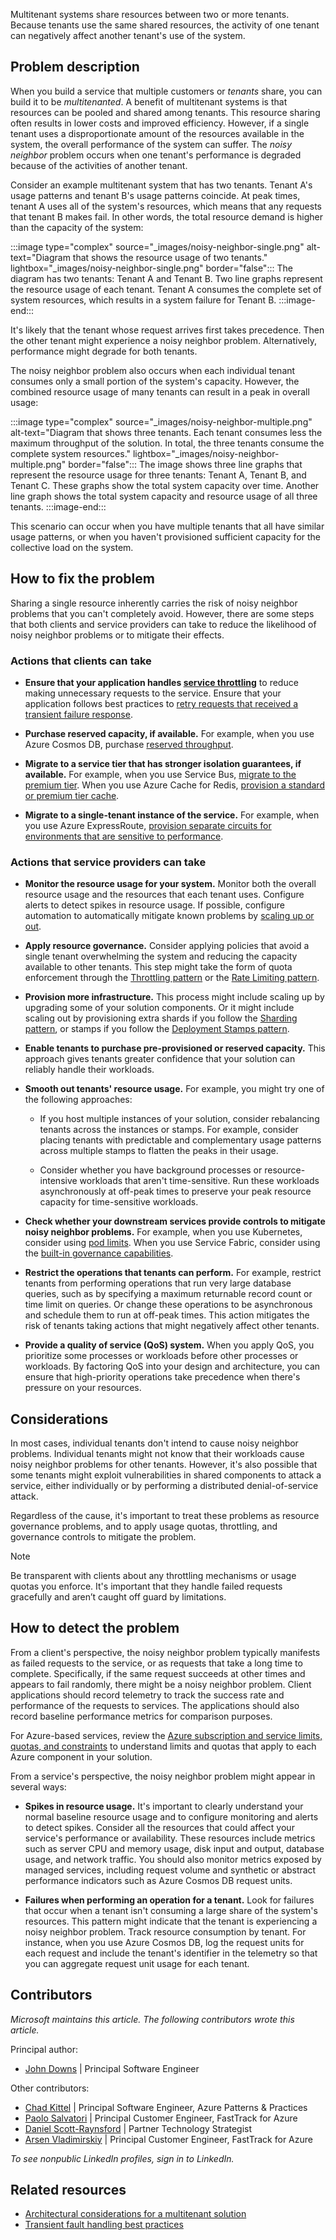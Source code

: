 Multitenant systems share resources between two or more tenants. Because tenants use the same shared resources, the activity of one tenant can negatively affect another tenant's use of the system.

## Problem description

When you build a service that multiple customers or *tenants* share, you can build it to be *multitenanted*. A benefit of multitenant systems is that resources can be pooled and shared among tenants. This resource sharing often results in lower costs and improved efficiency. However, if a single tenant uses a disproportionate amount of the resources available in the system, the overall performance of the system can suffer. The *noisy neighbor* problem occurs when one tenant's performance is degraded because of the activities of another tenant.

Consider an example multitenant system that has two tenants. Tenant A's usage patterns and tenant B's usage patterns coincide. At peak times, tenant A uses all of the system's resources, which means that any requests that tenant B makes fail. In other words, the total resource demand is higher than the capacity of the system:

:::image type="complex" source="_images/noisy-neighbor-single.png" alt-text="Diagram that shows the resource usage of two tenants." lightbox="_images/noisy-neighbor-single.png" border="false":::
   The diagram has two tenants: Tenant A and Tenant B. Two line graphs represent the resource usage of each tenant. Tenant A consumes the complete set of system resources, which results in a system failure for Tenant B.
:::image-end:::

It's likely that the tenant whose request arrives first takes precedence. Then the other tenant might experience a noisy neighbor problem. Alternatively, performance might degrade for both tenants.

The noisy neighbor problem also occurs when each individual tenant consumes only a small portion of the system's capacity. However, the combined resource usage of many tenants can result in a peak in overall usage:

:::image type="complex" source="_images/noisy-neighbor-multiple.png" alt-text="Diagram that shows three tenants. Each tenant consumes less the maximum throughput of the solution. In total, the three tenants consume the complete system resources." lightbox="_images/noisy-neighbor-multiple.png" border="false":::
   The image shows three line graphs that represent the resource usage for three tenants: Tenant A, Tenant B, and Tenant C. These graphs show the total system capacity over time. Another line graph shows the total system capacity and resource usage of all three tenants.
:::image-end:::

This scenario can occur when you have multiple tenants that all have similar usage patterns, or when you haven't provisioned sufficient capacity for the collective load on the system.

## How to fix the problem

Sharing a single resource inherently carries the risk of noisy neighbor problems that you can't completely avoid. However, there are some steps that both clients and service providers can take to reduce the likelihood of noisy neighbor problems or to mitigate their effects.

### Actions that clients can take

- **Ensure that your application handles [service throttling](../../patterns/throttling.yml)** to reduce making unnecessary requests to the service. Ensure that your application follows best practices to [retry requests that received a transient failure response](../../patterns/retry.yml).

- **Purchase reserved capacity, if available.** For example, when you use Azure Cosmos DB, purchase [reserved throughput](/azure/cosmos-db/optimize-cost-throughput).

- **Migrate to a service tier that has stronger isolation guarantees, if available.** For example, when you use Service Bus, [migrate to the premium tier](/azure/service-bus-messaging/service-bus-premium-messaging). When you use Azure Cache for Redis, [provision a standard or premium tier cache](/azure/azure-cache-for-redis/cache-best-practices#configuration-and-concepts).

- **Migrate to a single-tenant instance of the service.** For example, when you use Azure ExpressRoute, [provision separate circuits for environments that are sensitive to performance](/azure/cloud-adoption-framework/ready/azure-best-practices/connectivity-to-azure).

### Actions that service providers can take

- **Monitor the resource usage for your system.** Monitor both the overall resource usage and the resources that each tenant uses. Configure alerts to detect spikes in resource usage. If possible, configure automation to automatically mitigate known problems by [scaling up or out](/azure/architecture/framework/scalability/design-scale).

- **Apply resource governance.** Consider applying policies that avoid a single tenant overwhelming the system and reducing the capacity available to other tenants. This step might take the form of quota enforcement through the [Throttling pattern](../../patterns/throttling.yml) or the [Rate Limiting pattern](../../patterns/rate-limiting-pattern.yml).

- **Provision more infrastructure.** This process might include scaling up by upgrading some of your solution components. Or it might include scaling out by provisioning extra shards if you follow the [Sharding pattern](../../patterns/sharding.yml), or stamps if you follow the [Deployment Stamps pattern](../../patterns/deployment-stamp.yml).

- **Enable tenants to purchase pre-provisioned or reserved capacity.** This approach gives tenants greater confidence that your solution can reliably handle their workloads.

- **Smooth out tenants' resource usage.** For example, you might try one of the following approaches:

  - If you host multiple instances of your solution, consider rebalancing tenants across the instances or stamps. For example, consider placing tenants with predictable and complementary usage patterns across multiple stamps to flatten the peaks in their usage.
  
  - Consider whether you have background processes or resource-intensive workloads that aren't time-sensitive. Run these workloads asynchronously at off-peak times to preserve your peak resource capacity for time-sensitive workloads.

- **Check whether your downstream services provide controls to mitigate noisy neighbor problems.** For example, when you use Kubernetes, consider using [pod limits](/azure/aks/developer-best-practices-resource-management). When you use Service Fabric, consider using the [built-in governance capabilities](/azure/service-fabric/service-fabric-resource-governance).

- **Restrict the operations that tenants can perform.** For example, restrict tenants from performing operations that run very large database queries, such as by specifying a maximum returnable record count or time limit on queries. Or change these operations to be asynchronous and schedule them to run at off-peak times. This action mitigates the risk of tenants taking actions that might negatively affect other tenants.

- **Provide a quality of service (QoS) system.** When you apply QoS, you prioritize some processes or workloads before other processes or workloads. By factoring QoS into your design and architecture, you can ensure that high-priority operations take precedence when there's pressure on your resources.

## Considerations

In most cases, individual tenants don't intend to cause noisy neighbor problems. Individual tenants might not know that their workloads cause noisy neighbor problems for other tenants. However, it's also possible that some tenants might exploit vulnerabilities in shared components to attack a service, either individually or by performing a distributed denial-of-service attack.

Regardless of the cause, it's important to treat these problems as resource governance problems, and to apply usage quotas, throttling, and governance controls to mitigate the problem.

> [!NOTE]
> Be transparent with clients about any throttling mechanisms or usage quotas you enforce. It's important that they handle failed requests gracefully and aren’t caught off guard by limitations.

## How to detect the problem

From a client's perspective, the noisy neighbor problem typically manifests as failed requests to the service, or as requests that take a long time to complete. Specifically, if the same request succeeds at other times and appears to fail randomly, there might be a noisy neighbor problem. Client applications should record telemetry to track the success rate and performance of the requests to services. The applications should also record baseline performance metrics for comparison purposes.

For Azure-based services, review the [Azure subscription and service limits, quotas, and constraints](/azure/azure-resource-manager/management/azure-subscription-service-limits) to understand limits and quotas that apply to each Azure component in your solution.

From a service's perspective, the noisy neighbor problem might appear in several ways:

- **Spikes in resource usage.** It's important to clearly understand your normal baseline resource usage and to configure monitoring and alerts to detect spikes. Consider all the resources that could affect your service's performance or availability. These resources include metrics such as server CPU and memory usage, disk input and output, database usage, and network traffic. You should also monitor metrics exposed by managed services, including request volume and synthetic or abstract performance indicators such as Azure Cosmos DB request units.

- **Failures when performing an operation for a tenant.** Look for failures that occur when a tenant isn't consuming a large share of the system's resources. This pattern might indicate that the tenant is experiencing a noisy neighbor problem. Track resource consumption by tenant. For instance, when you use Azure Cosmos DB, log the request units for each request and include the tenant's identifier in the telemetry so that you can aggregate request unit usage for each tenant.

## Contributors

*Microsoft maintains this article. The following contributors wrote this article.*

Principal author:

- [John Downs](https://linkedin.com/in/john-downs/) | Principal Software Engineer

Other contributors:

- [Chad Kittel](https://www.linkedin.com/in/chadkittel/) | Principal Software Engineer, Azure Patterns & Practices
- [Paolo Salvatori](https://linkedin.com/in/paolo-salvatori/) | Principal Customer Engineer, FastTrack for Azure
- [Daniel Scott-Raynsford](https://linkedin.com/in/dscottraynsford/) | Partner Technology Strategist
- [Arsen Vladimirskiy](https://linkedin.com/in/arsenv/) | Principal Customer Engineer, FastTrack for Azure

*To see nonpublic LinkedIn profiles, sign in to LinkedIn.*

## Related resources

- [Architectural considerations for a multitenant solution](../../guide/multitenant/considerations/overview.yml)
- [Transient fault handling best practices](../../best-practices/transient-faults.md)
